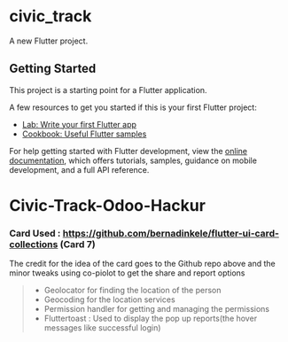 # civic_track

A new Flutter project.

## Getting Started

This project is a starting point for a Flutter application.

A few resources to get you started if this is your first Flutter project:

- [Lab: Write your first Flutter app](https://docs.flutter.dev/get-started/codelab)
- [Cookbook: Useful Flutter samples](https://docs.flutter.dev/cookbook)

For help getting started with Flutter development, view the
[online documentation](https://docs.flutter.dev/), which offers tutorials,
samples, guidance on mobile development, and a full API reference.
# Civic-Track-Odoo-Hackur


### Card Used : https://github.com/bernadinkele/flutter-ui-card-collections (Card 7)
The credit for the idea of the card goes to the Github repo above and the minor tweaks using co-piolot to get the share and report options 

> - Geolocator for finding the location of the person 
> - Geocoding for the location services 
> - Permission handler for getting and managing the permissions 
> - Fluttertoast : Used to display the pop up reports(the hover messages like successful login)
